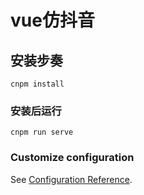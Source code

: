 # vue仿抖音

## 安装步奏
```
cnpm install
```

### 安装后运行
```
cnpm run serve
```

### Customize configuration
See [Configuration Reference](https://cli.vuejs.org/config/).

